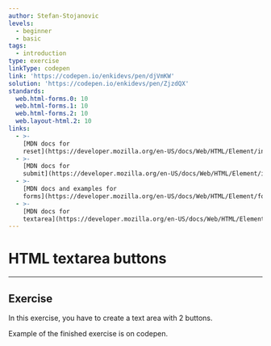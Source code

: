 ```yaml
---
author: Stefan-Stojanovic
levels:
  - beginner
  - basic
tags:
  - introduction
type: exercise
linkType: codepen
link: 'https://codepen.io/enkidevs/pen/djVmKW'
solution: 'https://codepen.io/enkidevs/pen/ZjzdQX'
standards:
  web.html-forms.0: 10
  web.html-forms.1: 10
  web.html-forms.2: 10
  web.layout-html.2: 10
links:
  - >-
    [MDN docs for
    reset](https://developer.mozilla.org/en-US/docs/Web/HTML/Element/input/reset){website}
  - >-
    [MDN docs for
    submit](https://developer.mozilla.org/en-US/docs/Web/HTML/Element/input/submit){website}
  - >-
    [MDN docs and examples for
    forms](https://developer.mozilla.org/en-US/docs/Web/HTML/Element/form){website}
  - >-
    [MDN docs for
    textarea](https://developer.mozilla.org/en-US/docs/Web/HTML/Element/textarea){website}
---
```


# HTML textarea buttons


---

## Exercise

In this exercise, you have to create a text area with 2 buttons.

Example of the finished exercise is on codepen.
